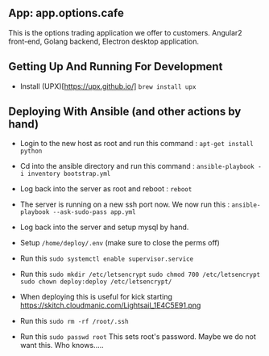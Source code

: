 ## App: app.options.cafe

This is the options trading application we offer to customers. Angular2 front-end, Golang backend, Electron desktop application. 

## Getting Up And Running For Development

* Install (UPX)[https://upx.github.io/] ```brew install upx```

## Deploying With Ansible (and other actions by hand)

* Login to the new host as root and run this command : ```apt-get install python```

* Cd into the ansible directory and run this command : ```ansible-playbook -i inventory bootstrap.yml```

* Log back into the server as root and reboot : ```reboot```

* The server is running on a new ssh port now. We now run this : ```ansible-playbook --ask-sudo-pass app.yml```

* Log back into the server and setup mysql by hand.

* Setup ```/home/deploy/.env``` (make sure to close the perms off)

* Run this ```sudo systemctl enable supervisor.service```

* Run this ```sudo mkdir /etc/letsencrypt``` ```sudo chmod 700 /etc/letsencrypt``` ```sudo chown deploy:deploy /etc/letsencrypt/```

* When deploying this is useful for kick starting https://skitch.cloudmanic.com/Lightsail_1E4C5E91.png

* Run this ```sudo rm -rf /root/.ssh```

* Run this ```sudo passwd root``` This sets root's password. Maybe we do not want this. Who knows.....